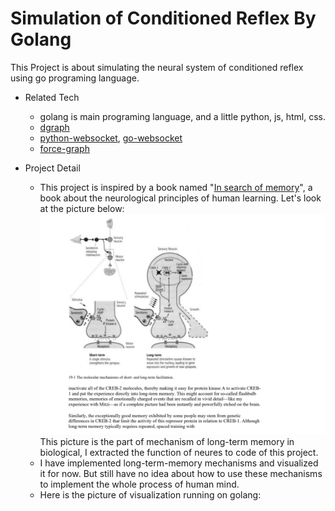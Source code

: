 # Simulation of Conditioned Reflex By Golang

  This Project is about simulating the neural system of conditioned reflex using go programing language.

- Related Tech
  - golang is main programing language, and a little python, js, html, css.
  - [dgraph](https://dgraph.io/docs/badger/)
  - [python-websocket](https://websockets.readthedocs.io/en/stable/intro/index.html), [go-websocket](github.com/gorilla/websocket)
  - [force-graph](https://github.com/vasturiano/force-graph)
  
- Project Detail
  - This project is inspired by a book named "[In search of memory](https://docuwiki.net/index.php?title=In_Search_of_Memory)", a book about the neurological principles of human learning. Let's look at the picture below:
  ![mechanism of long-term memory](doc/long_term_memory.png)
  This picture is the part of mechanism of long-term memory in biological, I extracted the function of neures to code of this project.
  - I have implemented long-term-memory mechanisms and visualized it for now. But still have no idea about how to use these mechanisms to implement the whole process of human mind.
  - Here is the picture of visualization running on golang:
